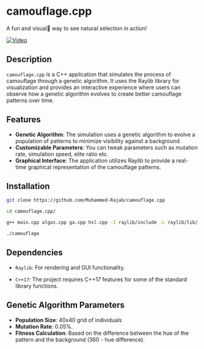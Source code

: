 # camouflage.cpp

A fun and visual🦎 way to see natural selection in action!

[![Video](https://img.youtube.com/vi/A4Np_FtVxNE/maxresdefault.jpg)](https://www.youtube.com/watch?v=A4Np_FtVxNE&ab_channel=RajabKabeer)


## Description

`camouflage.cpp` is a C++ application that simulates the process of camouflage through a genetic algorithm. It uses the Raylib library for visualization and provides an interactive experience where users can observe how a genetic algorithm evolves to create better camouflage patterns over time.
## Features

- **Genetic Algorithm**: The simulation uses a genetic algorithm to evolve a population of patterns to minimize visibility against a background.
- **Customizable Parameters**: You can tweak parameters such as mutation rate, simulation speed, elite ratio etc.
- **Graphical Interface**: The application utilizes Raylib to provide a real-time graphical representation of the camouflage patterns.
## Installation

```bash
git clone https://github.com/Muhammed-Rajab/camouflage.cpp

cd camouflage.cpp/

g++ main.cpp algos.cpp ga.cpp hsl.cpp -I raylib/include -L raylib/lib/ -lraylib -o camouflage

./camouflage
```
## Dependencies

- `Raylib`: For rendering and GUI functionality.

- `C++17`: The project requires C++17 features for some of the standard library functions.
## Genetic Algorithm Parameters

- **Population Size**: 40x40 grid of individuals
- **Mutation Rate**: 0.05%.
- **Fitness Calculation**: Based on the difference between the hue of the pattern and the background (360 - hue difference).